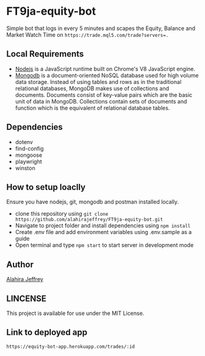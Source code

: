 # FT9ja-equity-bot
Simple bot that logs in every 5 minutes and scapes the Equity, Balance and Market Watch Time on `https://trade.mql5.com/trade?servers=.`

## Local Requirements
- [Nodejs](https://nodejs.org/en/) is a JavaScript runtime built on Chrome's V8 JavaScript engine.
- [Mongodb](https://www.mongodb.com/try/download/community) is a document-oriented NoSQL database used for high volume data storage. Instead of using tables and rows as in the traditional relational databases, MongoDB makes use of collections and documents. Documents consist of key-value pairs which are the basic unit of data in MongoDB. Collections contain sets of documents and function which is the equivalent of relational database tables. 

## Dependencies
- dotenv
- find-config
- mongoose
- playwright
- winston

## How to setup loaclly 
 Ensure you have nodejs, git, mongodb and postman installed locally.
- clone this repository using `git clone https://github.com/alahirajeffrey/FT9ja-equity-bot.git`
- Navigate to project folder and install dependencies using `npm install`
- Create .env file and add environment variables using .env.sample as a guide
- Open terminal and type `npm start` to start server in development mode

## Author
[Alahira Jeffrey]((https://github.com/alahirajeffrey))

## LINCENSE
This project is available for use under the MIT License.

## Link to deployed app
`https://equity-bot-app.herokuapp.com/trades/:id`
